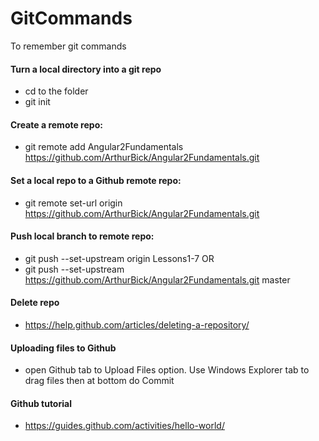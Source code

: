 # GitCommands
To remember git commands

#### Turn a local directory into a git repo
- cd to the folder
- git init

#### Create a remote repo:
- git remote add Angular2Fundamentals https://github.com/ArthurBick/Angular2Fundamentals.git

#### Set a local repo to a Github remote repo:
- git remote set-url origin https://github.com/ArthurBick/Angular2Fundamentals.git

#### Push local branch to remote repo:
- git push --set-upstream origin Lessons1-7
OR
- git push --set-upstream https://github.com/ArthurBick/Angular2Fundamentals.git master

#### Delete repo
- https://help.github.com/articles/deleting-a-repository/

#### Uploading files to Github
- open Github tab to Upload Files option.  Use Windows Explorer tab to drag files then at bottom do Commit

#### Github tutorial
- https://guides.github.com/activities/hello-world/
